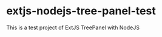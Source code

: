 extjs-nodejs-tree-panel-test
============================

This is a test project of ExtJS TreePanel with NodeJS